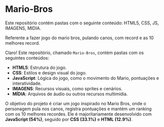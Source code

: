 ﻿# Mario-Bros

 Este repositório contém  pastas com o seguinte conteúdo: HTML5, CSS, JS, IMAGENS, MIDIA.

 Referente  a fazer jogo do mario bros, pulando canos, com record e as 10 melhores record.

 Claro! Este repositório, chamado `Mario-Bros`, contém pastas com os seguintes conteúdos:

- **HTML5**: Estrutura do jogo.
- **CSS**: Estilos e design visual do jogo.
- **JavaScript**: Lógica do jogo, como o movimento do Mario, pontuações e interatividade.
- **IMAGENS**: Recursos visuais, como sprites e cenários.
- **MÍDIA**: Arquivos de áudio ou outros recursos multimídia.

O objetivo do projeto é criar um jogo inspirado no Mario Bros, onde o personagem pula nos canos, registra pontuações e mantém um ranking com os 10 melhores recordes. Ele é majoritariamente desenvolvido com **JavaScript (54%)**, seguido por **CSS (33.1%)** e **HTML (12.9%)**.
